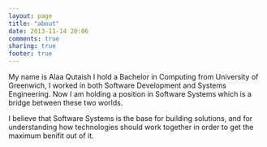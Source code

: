 ```yaml
---
layout: page
title: "about"
date: 2013-11-14 20:06
comments: true
sharing: true
footer: true
---
```

My name is Alaa Qutaish
I hold a Bachelor in Computing from University of Greenwich, I worked in
both Software Development and Systems Engineering. Now I am holding a
position in Software Systems which is a bridge between these two worlds.

I believe that Software Systems is the base for building solutions, and
for understanding how technologies should work together in order to get
the maximum benifit out of it. 
